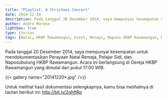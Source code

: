```yaml
---
title: "Playlist: A Christmas Concert"
date: 2014-12-20
description: Pada tanggal 20 Desember 2014, saya mempunyai kesempatan untuk mendokumentasikan Perayaan Natal Remaja, Pelajar Sidi, dan Naposobulung HKBP Rawamangun.
author: Andre Moreno
lightbox: true
type: stories
tags: [Natal, HKBP Rawamangun, Event, Renaps, Naposo HKBP Rawamangun, Remaja HKBP Rawamangun]
---
```



Pada tanggal 20 Desember 2014, saya mempunyai kesempatan untuk mendokumentasikan Perayaan Natal Remaja, Pelajar Sidi, dan Naposobulung HKBP Rawamangun. Acara ini berlangsung di Gereja HKBP Rawamangun yang dimulai dari pukul 17:00 WIB.

{{< gallery name="20141220*.jpg" />}}

Untuk melihat hasil dokumentasi selengkapnya, kamu bisa melihatnya di tautan berikut ini: <a href="http://bit.ly/2qhftRp">http://bit.ly/2qhftRp</a>